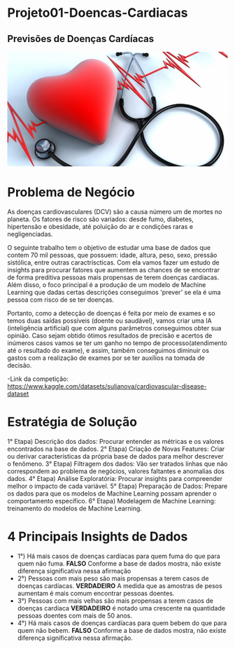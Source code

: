 # Projeto01-Doencas-Cardiacas

## Previsões de Doenças Cardíacas

![](img_banner.jpg)

# Problema de Negócio

As doenças cardiovasculares (DCV) são a causa número um de mortes no planeta. Os fatores de risco são variados: desde fumo, diabetes, hipertensão e obesidade, até poluição do ar e condições raras e negligenciadas. 

O seguinte trabalho tem o objetivo de estudar uma base de dados que contem 70 mil pessoas, que possuem: idade, altura, peso, sexo, pressão sistólica, entre outras caractríscticas. Com ela vamos fazer um estudo de insights para procurar fatores que aumentem as chances de se encontrar de forma preditiva pessoas mais propensas de terem doenças cardíacas. Além disso, o foco principal é a produção de um modelo de Machine Learning que dadas certas descrições conseguimos 'prever' se ela é uma pessoa com risco de se ter doenças. 

Portanto, como a detecção de doenças é feita por meio de exames e so temos duas saídas possíveis (doente ou saudável), vamos criar uma IA (inteligência artificial) que com alguns parâmetros conseguimos obter sua opinião. Caso sejam obtido ótimos resultados de precisão e acertos de inúmeros casos vamos se ter um ganho no tempo de processo(atendimento até o resultado do exame), e assim, também conseguimos diminuir os gastos com a realização de exames por se ter auxílios na tomada de decisão.

-Link da competição: https://www.kaggle.com/datasets/sulianova/cardiovascular-disease-dataset

# Estratégia de Solução

1° Etapa) Descrição dos dados: Procurar entender as métricas e os valores encontrados na base de dados.
2° Etapa) Criação de Novas Features: Criar ou derivar características da própria base de dados para melhor descrever o fenômeno.
3° Etapa) Filtragem dos dados: Vão ser tratados linhas que não correspondem ao problema de negócios, valores faltantes e anomalias dos dados.
4° Etapa) Análise Exploratória: Procurar insights para compreender melhor o impacto de cada variável. 
5° Etapa) Preparação de Dados: Prepare os dados para que os modelos de Machine Learning possam aprender o comportamento específico.
6° Etapa) Modelagem de Machine Learning: treinamento do modelos de Machine Learning. 

# 4 Principais Insights de Dados

- 1°) Há mais casos de doenças cardíacas para quem fuma do que para quem não fuma.
**FALSO** Conforme a base de dados mostra, não existe diferença significativa nessa afirmação 
- 2°) Pessoas com mais peso são mais propensas a terem casos de doenças cardíacas. 
**VERDADEIRO** A medida que as amostras de pesos aumentam é mais comum encontrar pessoas doentes.
- 3°) Pessoas com mais velhas são mais propensas a terem casos de doenças cardíaca
**VERDADEIRO** é notado uma crescente na quantidade pessoas doentes com mais de 50 anos.
- 4°) Há mais casos de doenças cardíacas para quem bebem do que para quem não bebem.
**FALSO** Conforme a base de dados mostra, não existe diferença significativa nessa afirmação.
